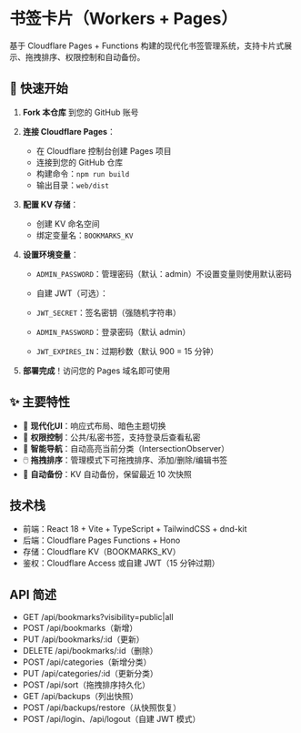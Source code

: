 # 书签卡片（Workers + Pages）

基于 Cloudflare Pages + Functions 构建的现代化书签管理系统，支持卡片式展示、拖拽排序、权限控制和自动备份。

## 🚀 快速开始

1. **Fork 本仓库** 到您的 GitHub 账号
2. **连接 Cloudflare Pages**：
   - 在 Cloudflare 控制台创建 Pages 项目
   - 连接到您的 GitHub 仓库
   - 构建命令：`npm run build`
   - 输出目录：`web/dist`
3. **配置 KV 存储**：
   - 创建 KV 命名空间
   - 绑定变量名：`BOOKMARKS_KV`
4. **设置环境变量**：
   - `ADMIN_PASSWORD`：管理密码（默认：admin）不设置变量则使用默认密码

   - 自建 JWT（可选）：
   - `JWT_SECRET`：签名密钥（强随机字符串）
   - `ADMIN_PASSWORD`：登录密码（默认 admin）
   - `JWT_EXPIRES_IN`：过期秒数（默认 900 = 15 分钟）

5. **部署完成**！访问您的 Pages 域名即可使用

## ✨ 主要特性

- 🎨 **现代化UI**：响应式布局、暗色主题切换
- 🔐 **权限控制**：公共/私密书签，支持登录后查看私密
- 🎯 **智能导航**：自动高亮当前分类（IntersectionObserver）
- 🖱️ **拖拽排序**：管理模式下可拖拽排序、添加/删除/编辑书签
- 💾 **自动备份**：KV 自动备份，保留最近 10 次快照

## 技术栈
- 前端：React 18 + Vite + TypeScript + TailwindCSS + dnd-kit
- 后端：Cloudflare Pages Functions + Hono
- 存储：Cloudflare KV（BOOKMARKS_KV）
- 鉴权：Cloudflare Access 或自建 JWT（15 分钟过期）


## API 简述
- GET /api/bookmarks?visibility=public|all
- POST /api/bookmarks（新增）
- PUT /api/bookmarks/:id（更新）
- DELETE /api/bookmarks/:id（删除）
- POST /api/categories（新增分类）
- PUT /api/categories/:id（更新分类）
- POST /api/sort（拖拽排序持久化）
- GET /api/backups（列出快照）
- POST /api/backups/restore（从快照恢复）
- POST /api/login、/api/logout（自建 JWT 模式）

